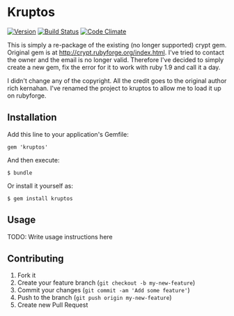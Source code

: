 # Kruptos

[![Version     ](https://img.shields.io/gem/v/kruptos.svg?style=flat)](https://rubygems.org/gems/kruptos)
[![Build Status](http://img.shields.io/travis/patbonecrusher/kruptos/master.svg?style=flat)](https://travis-ci.org/patbonecrusher/kruptos)
[![Code Climate](https://img.shields.io/codeclimate/github/patbonecrusher/kruptos.svg?style=flat)](https://codeclimate.com/github/patbonecrusher/kruptos)

This is simply a re-package of the existing (no longer supported) crypt gem.  
Original gem is at http://crypt.rubyforge.org/index.html.
I've tried to contact the owner and the email is no longer valid.  Therefore I've decided to simply create a new gem, fix the error for it to work with ruby 1.9 and call it a day.

I didn't change any of the copyright.  All the credit goes to the original author rich kernahan.  I've renamed the project to kruptos to allow me to load it up on rubyforge.

## Installation

Add this line to your application's Gemfile:

    gem 'kruptos'

And then execute:

    $ bundle

Or install it yourself as:

    $ gem install kruptos

## Usage

TODO: Write usage instructions here

## Contributing

1. Fork it
2. Create your feature branch (`git checkout -b my-new-feature`)
3. Commit your changes (`git commit -am 'Add some feature'`)
4. Push to the branch (`git push origin my-new-feature`)
5. Create new Pull Request
